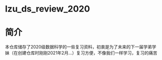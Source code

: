 # lzu_ds_review_2020
# 简介
  本仓库储存了2020级数据科学的一些复习资料，初衷是为了未来的下一届学弟学妹（在创建仓库时刚刚2021年2月...）复习方便，不像我们一样学习，复习的痛苦
